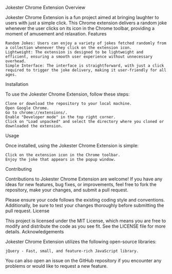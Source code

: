 Jokester Chrome Extension
Overview

Jokester Chrome Extension is a fun project aimed at bringing laughter to users with just a simple click. This Chrome extension delivers a random joke whenever the user clicks on its icon in the Chrome toolbar, providing a moment of amusement and relaxation.
Features

    Random Jokes: Users can enjoy a variety of jokes fetched randomly from a collection whenever they click on the extension icon.
    Lightweight: The extension is designed to be lightweight and efficient, ensuring a smooth user experience without unnecessary overhead.
    Simple Interface: The interface is straightforward, with just a click required to trigger the joke delivery, making it user-friendly for all ages.

Installation

To use the Jokester Chrome Extension, follow these steps:

    Clone or download the repository to your local machine.
    Open Google Chrome.
    Go to chrome://extensions/.
    Enable "Developer mode" in the top right corner.
    Click on "Load unpacked" and select the directory where you cloned or downloaded the extension.

Usage

Once installed, using the Jokester Chrome Extension is simple:

    Click on the extension icon in the Chrome toolbar.
    Enjoy the joke that appears in the popup window.

Contributing

Contributions to Jokester Chrome Extension are welcome! If you have any ideas for new features, bug fixes, or improvements, feel free to fork the repository, make your changes, and submit a pull request.

Please ensure your code follows the existing coding style and conventions. Additionally, be sure to test your changes thoroughly before submitting the pull request.
License

This project is licensed under the MIT License, which means you are free to modify and distribute the code as you see fit. See the LICENSE file for more details.
Acknowledgements

Jokester Chrome Extension utilizes the following open-source libraries:

    jQuery - Fast, small, and feature-rich JavaScript library.

You can also open an issue on the GitHub repository if you encounter any problems or would like to request a new feature.
